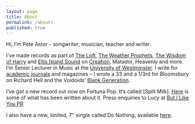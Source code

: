 ```yaml
---
layout: page
title: About
permalink: /about/
published: true
---
```











Hi, I’m Pete Astor - songwriter, musician, teacher and writer. 

I’ve made records as part of [The Loft](https://en.wikipedia.org/wiki/The_Loft_(British_band)), [The Weather Prophets](https://en.wikipedia.org/wiki/The_Weather_Prophets), [The Wisdom of Harry](http://www.matadorrecords.com/the_wisdom_of_harry) and [Ellis Island Sound](https://en.wikipedia.org/wiki/Ellis_Island_Sound) on [Creation](http://www.creation-records.com/), Matador, Heavenly and more. I’m Senior Lecturer in Music at the [University of Westminster](http://www.westminster.ac.uk/about-us/our-people/directory/astor-pete). I write for [academic journals](http://westminster.academia.edu/PeteAstor) and magazines – I wrote a 33 and a 1/3rd for Bloomsbury on Richard Hell and the Voidoids’ [Blank Generation](http://www.bloomsbury.com/uk/richard-hell-and-the-voidoids-blank-generation-9781623561222/).

I’ve got a new record out now on Fortuna Pop. It’s called [Spilt Milk]. [Here](https://www.evernote.com/shard/s246/sh/9fb7640a-0fe8-43a8-81b7-4b2ca81b9f52/a5da6b2438d606ce0039900f78448c0d) is some of what has been written about it. 
Press enquiries to Lucy at [But I Like You PR](http://www.butilikeyou.co.uk/)

I also have a new, limited, 7" single called Do Nothing, available [here](http://www2.roughtrade.com/albums/106774).
